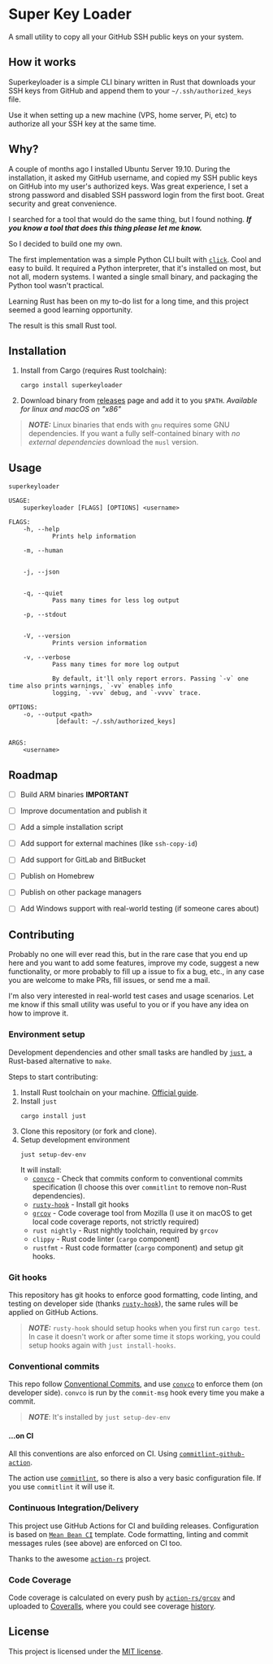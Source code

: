 # Super Key Loader

A small utility to copy all your GitHub SSH public keys on your system.


## How it works

Superkeyloader is a simple CLI binary written in Rust that downloads your SSH keys from GitHub and append them to your `~/.ssh/authorized_keys` file.

Use it when setting up a new machine (VPS, home server, Pi, etc) to authorize all your SSH key at the same time.


## Why?

A couple of months ago I installed Ubuntu Server 19.10. During the installation, it asked my GitHub username, and copied my SSH public keys on GitHub into my user's authorized keys.
Was great experience, I set a strong password and disabled SSH password login from the first boot. Great security and great convenience.

I searched for a tool that would do the same thing, but I found nothing. ***If you know a tool that does this thing please let me know.***

So I decided to build one my own.

The first implementation was a simple Python CLI built with [`click`](https://click.palletsprojects.com/). Cool and easy to build.
It required a Python interpreter, that it's installed on most, but not all, modern systems.
I wanted a single small binary, and packaging the Python tool wasn't practical.

Learning Rust has been on my to-do list for a long time, and this project seemed a good learning opportunity.

The result is this small Rust tool.


## Installation

1. Install from Cargo (requires Rust toolchain):

    ```
    cargo install superkeyloader
    ```

2. Download binary from [releases](https://github.com/biosan/superkeyloader/releases) page and add it to you `$PATH`. *Available for linux and macOS on "x86"*

> ***NOTE:*** Linux binaries that ends with `gnu` requires some GNU dependencies. If you want a fully self-contained binary with *no external dependencies* download the `musl` version.


## Usage

```
superkeyloader

USAGE:
    superkeyloader [FLAGS] [OPTIONS] <username>

FLAGS:
    -h, --help
            Prints help information

    -m, --human


    -j, --json


    -q, --quiet
            Pass many times for less log output

    -p, --stdout


    -V, --version
            Prints version information

    -v, --verbose
            Pass many times for more log output

            By default, it'll only report errors. Passing `-v` one time also prints warnings, `-vv` enables info
            logging, `-vvv` debug, and `-vvvv` trace.

OPTIONS:
    -o, --output <path>
             [default: ~/.ssh/authorized_keys]


ARGS:
    <username>
```


## Roadmap

- [ ] Build ARM binaries **IMPORTANT**
- [ ] Improve documentation and publish it
- [ ] Add a simple installation script
- [ ] Add support for external machines (like `ssh-copy-id`)
- [ ] Add support for GitLab and BitBucket
- [ ] Publish on Homebrew
- [ ] Publish on other package managers
- [ ] Add Windows support with real-world testing (if someone cares about)


## Contributing

Probably no one will ever read this, but in the rare case that you end up here and you want to add some features, improve my code, suggest a new functionality, or more probably to fill up a issue to fix a bug, etc., in any case you are welcome to make PRs, fill issues, or send me a mail.

I'm also very interested in real-world test cases and usage scenarios. Let me know if this small utility was useful to you or if you have any idea on how to improve it.


### Environment setup

Development dependencies and other small tasks are handled by [`just`](https://github.com/casey/just), a Rust-based alternative to `make`.

Steps to start contributing:

1. Install Rust toolchain on your machine. [Official guide](https://www.rust-lang.org/tools/install).
2. Install `just`
    ```
    cargo install just
    ```
3. Clone this repository (or fork and clone).
4. Setup development environment
    ```
    just setup-dev-env
    ```
    It will install:
    - [`convco`](https://github.com/hdevalke/convco) - Check that commits conform to conventional commits specification (I choose this over `commitlint` to remove non-Rust dependencies).
    - [`rusty-hook`](https://github.com/swellaby/rusty-hook) - Install git hooks
    - [`grcov`](https://github.com/mozilla/grcov) - Code coverage tool from Mozilla (I use it on macOS to get local code coverage reports, not strictly required)
    - `rust nightly` - Rust nightly toolchain, required by `grcov`
    - `clippy` - Rust code linter (`cargo` component)
    - `rustfmt` - Rust code formatter (`cargo` component)
    and setup git hooks.


### Git hooks

This repository has git hooks to enforce good formatting, code linting, and testing on developer side (thanks [`rusty-hook`](https://github.com/swellaby/rusty-hook)), the same rules will be applied on GitHub Actions.

> ***NOTE:*** `rusty-hook` should setup hooks when you first run `cargo test`.
> In case it doesn't work or after some time it stops working, you could setup hooks again with `just install-hooks`.


### Conventional commits

This repo follow [Conventional Commits](https://www.conventionalcommits.org/en/v1.0.0/), and use [`convco`](https://github.com/hdevalke/convco) to enforce them (on developer side).
`convco` is run by the `commit-msg` hook every time you make a commit.

> ***NOTE***: It's installed by `just setup-dev-env`


#### ...on CI

All this conventions are also enforced on CI. Using [`commitlint-github-action`](https://github.com/wagoid/commitlint-github-action).

The action use [`commitlint`](https://github.com/conventional-changelog/commitlint), so there is also a very basic configuration file. If you use `commitlint` it will use it.


### Continuous Integration/Delivery

This project use GitHub Actions for CI and building releases.
Configuration is based on [`Mean Bean CI`](https://github.com/XAMPPRocky/mean-bean-ci-template) template.
Code formatting, linting and commit messages rules (see above) are enforced on CI too.

Thanks to the awesome [`action-rs`](https://github.com/action-rs) project.


### Code Coverage

Code coverage is calculated on every push by [`action-rs/grcov`](https://github.com/action-rs/grcov) and uploaded to [Coveralls](https://coveralls.io/), where you could see coverage [history](https://coveralls.io/github/biosan/superkeyloader).


## License

This project is licensed under the [MIT license](https://choosealicense.com/licenses/mit/).

